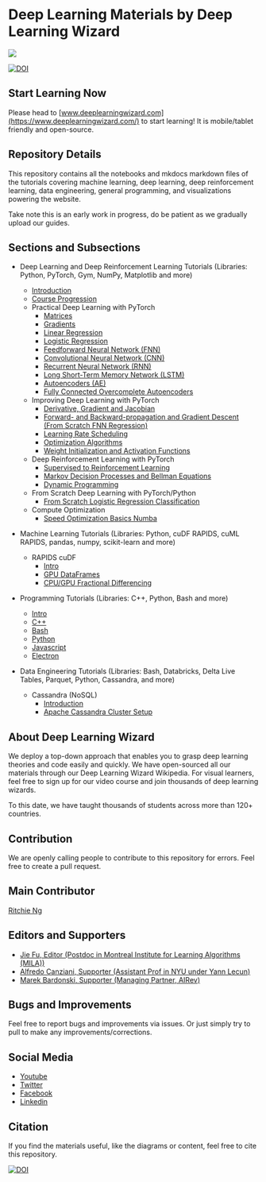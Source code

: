 # Deep Learning Materials by Deep Learning Wizard
<img src="https://img.shields.io/badge/license-MIT-green.svg"/>

[![DOI](https://zenodo.org/badge/139945544.svg)](https://zenodo.org/badge/latestdoi/139945544)

## Start Learning Now
Please head to [www.deeplearningwizard.com](https://www.deeplearningwizard.com/) to start learning! It is mobile/tablet friendly and open-source.

## Repository Details
This repository contains all the notebooks and mkdocs markdown files of the tutorials covering machine learning, deep learning, deep reinforcement learning, data engineering, general programming, and visualizations powering the website.

Take note this is an early work in progress, do be patient as we gradually upload our guides.

## Sections and Subsections
- Deep Learning and Deep Reinforcement Learning Tutorials (Libraries: Python, PyTorch, Gym, NumPy, Matplotlib and more)
    - [Introduction](https://www.deeplearningwizard.com/deep_learning/intro/)
    - [Course Progression](https://www.deeplearningwizard.com/deep_learning/course_progression/)
    - Practical Deep Learning with PyTorch
      - [Matrices](https://www.deeplearningwizard.com/deep_learning/practical_pytorch/pytorch_matrices/)
      - [Gradients](https://www.deeplearningwizard.com/deep_learning/practical_pytorch/pytorch_gradients/)
      - [Linear Regression](https://www.deeplearningwizard.com/deep_learning/practical_pytorch/pytorch_linear_regression/)
      - [Logistic Regression](https://www.deeplearningwizard.com/deep_learning/practical_pytorch/pytorch_logistic_regression/)
      - [Feedforward Neural Network (FNN)](https://www.deeplearningwizard.com/deep_learning/practical_pytorch/pytorch_feedforward_neuralnetwork/)
      - [Convolutional Neural Network (CNN)](https://www.deeplearningwizard.com/deep_learning/practical_pytorch/pytorch_convolutional_neuralnetwork/)
      - [Recurrent Neural Network (RNN)](https://www.deeplearningwizard.com/deep_learning/practical_pytorch/pytorch_recurrent_neuralnetwork/)
      - [Long Short-Term Memory Network (LSTM)](https://www.deeplearningwizard.com/deep_learning/practical_pytorch/pytorch_lstm_neuralnetwork/)
      - [Autoencoders (AE)](https://www.deeplearningwizard.com/deep_learning/practical_pytorch/pytorch_autoencoder/)
      - [Fully Connected Overcomplete Autoencoders](https://www.deeplearningwizard.com/deep_learning/practical_pytorch/pytorch_fc_overcomplete_ae/)
    - Improving Deep Learning with PyTorch
      - [Derivative, Gradient and Jacobian](https://www.deeplearningwizard.com/deep_learning/boosting_models_pytorch/derivative_gradient_jacobian/)
      - [Forward- and Backward-propagation and Gradient Descent (From Scratch FNN Regression)](https://www.deeplearningwizard.com/deep_learning/boosting_models_pytorch/forwardpropagation_backpropagation_gradientdescent/)
      - [Learning Rate Scheduling](https://www.deeplearningwizard.com/deep_learning/boosting_models_pytorch/lr_scheduling/)
      - [Optimization Algorithms](https://www.deeplearningwizard.com/deep_learning/boosting_models_pytorch/optimizers/)
      - [Weight Initialization and Activation Functions](https://www.deeplearningwizard.com/deep_learning/boosting_models_pytorch/weight_initialization_activation_functions/)
    - Deep Reinforcement Learning with PyTorch
      - [Supervised to Reinforcement Learning](https://www.deeplearningwizard.com/deep_learning/deep_reinforcement_learning_pytorch/supervised_to_rl/)
      - [Markov Decision Processes and Bellman Equations](https://www.deeplearningwizard.com/deep_learning/deep_reinforcement_learning_pytorch/bellman_mdp/)
      - [Dynamic Programming](https://www.deeplearningwizard.com/deep_learning/deep_reinforcement_learning_pytorch/dynamic_programming_frozenlake/)
    - From Scratch Deep Learning with PyTorch/Python
      - [From Scratch Logistic Regression Classification](https://www.deeplearningwizard.com/deep_learning/fromscratch/fromscratch_logistic_regression/)
    - Compute Optimization
      - [Speed Optimization Basics Numba](https://www.deeplearningwizard.com/deep_learning/production_pytorch/speed_optimization_basics_numba/)

- Machine Learning Tutorials (Libraries: Python, cuDF RAPIDS, cuML RAPIDS, pandas, numpy, scikit-learn and more)
  - RAPIDS cuDF
    - [Intro](https://www.deeplearningwizard.com/machine_learning/intro/)
    - [GPU DataFrames](https://www.deeplearningwizard.com/machine_learning/gpu/rapids_cudf/)
    - [CPU/GPU Fractional Differencing](https://www.deeplearningwizard.com/machine_learning/gpu/gpu_fractional_differencing/)
  
- Programming Tutorials (Libraries: C++, Python, Bash and more)
  - [Intro](https://www.deeplearningwizard.com/programming/intro/)
  - [C++](https://www.deeplearningwizard.com/programming/cpp/cpp/)
  - [Bash](https://www.deeplearningwizard.com/programming/bash/bash/)
  - [Python](https://www.deeplearningwizard.com/programming/python/python/)
  - [Javascript](https://www.deeplearningwizard.com/programming/javascript/javascript/)
  - [Electron](https://www.deeplearningwizard.com/programming/electron/electron/)

- Data Engineering Tutorials (Libraries: Bash, Databricks, Delta Live Tables, Parquet, Python, Cassandra, and more)
  - Cassandra (NoSQL)
    - [Introduction](https://www.deeplearningwizard.com/data_engineering/nosql/cassandra/intro/)
    - [Apache Cassandra Cluster Setup](https://www.deeplearningwizard.com/data_engineering/nosql/cassandra/setting_up_cluster/)
    
## About Deep Learning Wizard
We deploy a top-down approach that enables you to grasp deep learning theories and code easily and quickly. We have open-sourced all our materials through our Deep Learning Wizard Wikipedia. For visual learners, feel free to sign up for our video course and join thousands of deep learning wizards.

To this date, we have taught thousands of students across more than 120+ countries.

## Contribution
We are openly calling people to contribute to this repository for errors. Feel free to create a pull request.

## Main Contributor
[Ritchie Ng](https://github.com/ritchieng)

## Editors and Supporters
- [Jie Fu, Editor (Postdoc in Montreal Institute for Learning Algorithms (MILA))](https://github.com/bigaidream)
- [Alfredo Canziani, Supporter (Assistant Prof in NYU under Yann Lecun)](https://github.com/Atcold)
- [Marek Bardonski, Supporter (Managing Partner, AIRev)](https://www.linkedin.com/in/marek-bardonski/)

## Bugs and Improvements
Feel free to report bugs and improvements via issues. Or just simply try to pull to make any improvements/corrections.

## Social Media
- [Youtube](https://www.youtube.com/channel/UCJz2MIjiCosOQCwhnsYxeEw)
- [Twitter](https://twitter.com/deeplearningwiz)
- [Facebook](https://www.facebook.com/DeepLearningWizard/)
- [Linkedin](https://www.linkedin.com/company/deeplearningwizard/)

## Citation
If you find the materials useful, like the diagrams or content, feel free to cite this repository.

[![DOI](https://zenodo.org/badge/139945544.svg)](https://zenodo.org/badge/latestdoi/139945544)
